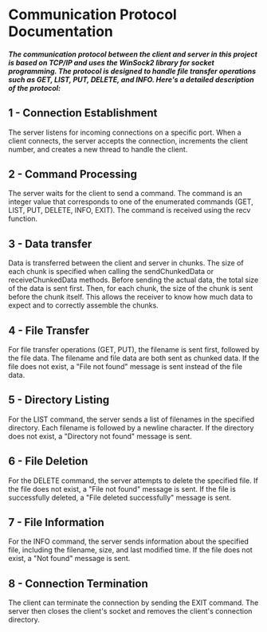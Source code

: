 # Communication Protocol Documentation

#### *The communication protocol between the client and server in this project is based on TCP/IP and uses the WinSock2 library for socket programming. The protocol is designed to handle file transfer operations such as GET, LIST, PUT, DELETE, and INFO. Here's a detailed description of the protocol:*

## 1 - Connection Establishment
The server listens for incoming connections on a specific port. When a client connects, the server accepts the connection, increments the client number, and creates a new thread to handle the client.
## 2 - Command Processing
The server waits for the client to send a command. The command is an integer value that corresponds to one of the enumerated commands (GET, LIST, PUT, DELETE, INFO, EXIT). The command is received using the recv function.
## 3 - Data transfer
Data is transferred between the client and server in chunks. The size of each chunk is specified when calling the sendChunkedData or receiveChunkedData methods. Before sending the actual data, the total size of the data is sent first. Then, for each chunk, the size of the chunk is sent before the chunk itself. This allows the receiver to know how much data to expect and to correctly assemble the chunks.
## 4 - File Transfer
For file transfer operations (GET, PUT), the filename is sent first, followed by the file data. The filename and file data are both sent as chunked data. If the file does not exist, a "File not found" message is sent instead of the file data.
## 5 - Directory Listing
For the LIST command, the server sends a list of filenames in the specified directory. Each filename is followed by a newline character. If the directory does not exist, a "Directory not found" message is sent.
## 6 - File Deletion
For the DELETE command, the server attempts to delete the specified file. If the file does not exist, a "File not found" message is sent. If the file is successfully deleted, a "File deleted successfully" message is sent.
## 7 - File Information
For the INFO command, the server sends information about the specified file, including the filename, size, and last modified time. If the file does not exist, a "Not found" message is sent.
## 8 - Connection Termination
The client can terminate the connection by sending the EXIT command. The server then closes the client's socket and removes the client's connection directory.
